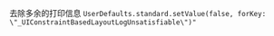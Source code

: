 去除多余的打印信息
`UserDefaults.standard.setValue(false, forKey: \"_UIConstraintBasedLayoutLogUnsatisfiable\")"`



